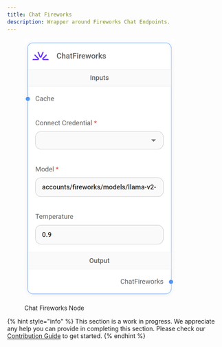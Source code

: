 ```yaml
---
title: Chat Fireworks
description: Wrapper around Fireworks Chat Endpoints.
---
```



<figure><img src="/assets/up-003.png" alt="" width="350"><figcaption><p>Chat Fireworks Node</p></figcaption></figure>

{% hint style="info" %}
This section is a work in progress. We appreciate any help you can provide in completing this section. Please check our [Contribution Guide](broken-reference) to get started.
{% endhint %}
